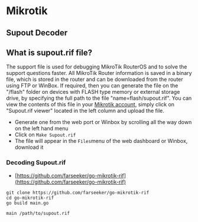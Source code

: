 # Mikrotik

## Supout Decoder

## What is supout.rif file? <a href="#supout.rif-whatissupout.riffile" id="supout.rif-whatissupout.riffile"></a>

The support file is used for debugging MikroTik RouterOS and to solve the support questions faster. All MikroTik Router information is saved in a binary file, which is stored in the router and can be downloaded from the router using FTP or WinBox. If required, then you can generate the file on the "/flash" folder on devices with FLASH type memory or external storage drive, by specifying the full path to the file "name=flash/supout.rif". You can view the contents of this file in your [Mikrotik account](https://www.mikrotik.com/), simply click on "Supout.rif viewer" located in the left column and upload the file.

* Generate one from the web port or Winbox by scrolling all the way down on the left hand menu
* Click on `Make Supout.rif`
* The file will appear in the `Files`menu of the web dashboard or Winbox, download it

### Decoding Supout.rif

* [https://github.com/farseeker/go-mikrotik-rif](https://github.com/farseeker/go-mikrotik-rif)

```
git clone https://github.com/farseeker/go-mikrotik-rif
cd go-mikrotik-rif
go build main.go

main /path/to/supout.rif
```
